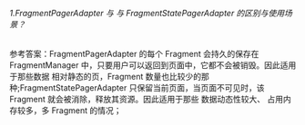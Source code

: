 ###### 1.FragmentPagerAdapter 与 与 FragmentStatePagerAdapter 的区别与使用场景？
参考答案：FragmentPagerAdapter 的每个 Fragment 会持久的保存在 FragmentManager 中，只要用户可以返回到页面中，它都不会被销毁。因此适用于那些数据 相对静态的页，Fragment 数量也比较少的那种;FragmentStatePagerAdapter 只保留当前页面，当页面不可见时，该 Fragment 就会被消除，释放其资源。因此适用于那些 数据动态性较大、 占用内存较多，多 Fragment 的情况；
